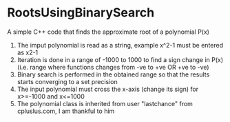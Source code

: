 # RootsUsingBinarySearch
A simple C++ code that finds the approximate root of a polynomial P(x)

1) The imput polynomial is read as a string, example x^2-1 must be entered as x2-1 
2) Iteration is done in a range of -1000 to 1000 to find a sign change in P(x) (i.e. range where functions changes from -ve to +ve OR +ve to -ve)
3) Binary search is performed in the obtained range so that the results starts converging to a set precision
4) The input polynomial must cross the x-axis (change its sign) for x>=-1000 and x<=1000
5) The polynomial class is inherited from user "lastchance" from cpluslus.com, I am thankful to him

